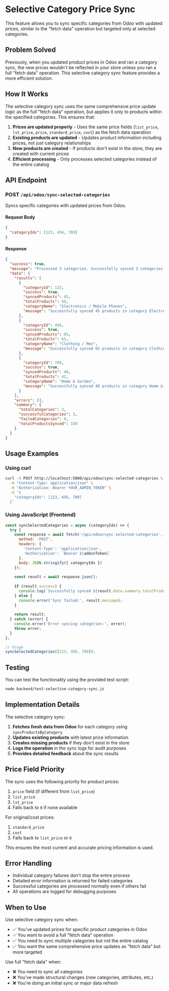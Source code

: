# Selective Category Price Sync

This feature allows you to sync specific categories from Odoo with updated prices, similar to the "fetch data" operation but targeted only at selected categories.

## Problem Solved

Previously, when you updated product prices in Odoo and ran a category sync, the new prices wouldn't be reflected in your store unless you ran a full "fetch data" operation. This selective category sync feature provides a more efficient solution.

## How It Works

The selective category sync uses the same comprehensive price update logic as the full "fetch data" operation, but applies it only to products within the specified categories. This ensures that:

1. **Prices are updated properly** - Uses the same price fields (`list_price`, `lst_price`, `price`, `standard_price`, `cost`) as the fetch data operation
2. **Existing products are updated** - Updates product information including prices, not just category relationships
3. **New products are created** - If products don't exist in the store, they are created with current prices
4. **Efficient processing** - Only processes selected categories instead of the entire catalog

## API Endpoint

### POST `/api/odoo/sync-selected-categories`

Syncs specific categories with updated prices from Odoo.

#### Request Body

```json
{
  "categoryIds": [123, 456, 789]
}
```

#### Response

```json
{
  "success": true,
  "message": "Processed 3 categories. Successfully synced 3 categories with 150 products total",
  "data": {
    "results": [
      {
        "categoryId": 123,
        "success": true,
        "syncedProducts": 45,
        "totalProducts": 50,
        "categoryName": "Electronics / Mobile Phones",
        "message": "Successfully synced 45 products in category Electronics / Mobile Phones"
      },
      {
        "categoryId": 456,
        "success": true,
        "syncedProducts": 65,
        "totalProducts": 65,
        "categoryName": "Clothing / Men",
        "message": "Successfully synced 65 products in category Clothing / Men"
      },
      {
        "categoryId": 789,
        "success": true,
        "syncedProducts": 40,
        "totalProducts": 42,
        "categoryName": "Home & Garden",
        "message": "Successfully synced 40 products in category Home & Garden"
      }
    ],
    "errors": [],
    "summary": {
      "totalCategories": 3,
      "successfulCategories": 3,
      "failedCategories": 0,
      "totalProductsSynced": 150
    }
  }
}
```

## Usage Examples

### Using curl

```bash
curl -X POST http://localhost:5000/api/odoo/sync-selected-categories \
  -H "Content-Type: application/json" \
  -H "Authorization: Bearer YOUR_ADMIN_TOKEN" \
  -d '{
    "categoryIds": [123, 456, 789]
  }'
```

### Using JavaScript (Frontend)

```javascript
const syncSelectedCategories = async (categoryIds) => {
  try {
    const response = await fetch('/api/odoo/sync-selected-categories', {
      method: 'POST',
      headers: {
        'Content-Type': 'application/json',
        'Authorization': `Bearer ${adminToken}`
      },
      body: JSON.stringify({ categoryIds })
    });
    
    const result = await response.json();
    
    if (result.success) {
      console.log(`Successfully synced ${result.data.summary.totalProductsSynced} products across ${result.data.summary.successfulCategories} categories`);
    } else {
      console.error('Sync failed:', result.message);
    }
    
    return result;
  } catch (error) {
    console.error('Error syncing categories:', error);
    throw error;
  }
};

// Usage
syncSelectedCategories([123, 456, 789]);
```

## Testing

You can test the functionality using the provided test script:

```bash
node backend/test-selective-category-sync.js
```

## Implementation Details

The selective category sync:

1. **Fetches fresh data from Odoo** for each category using `syncProductsByCategory`
2. **Updates existing products** with latest price information
3. **Creates missing products** if they don't exist in the store
4. **Logs the operation** in the sync logs for audit purposes
5. **Provides detailed feedback** about the sync results

## Price Field Priority

The sync uses the following priority for product prices:

1. `price` field (if different from `list_price`)
2. `list_price` 
3. `lst_price`
4. Falls back to `0` if none available

For original/cost prices:
1. `standard_price`
2. `cost`
3. Falls back to `list_price` or `0`

This ensures the most current and accurate pricing information is used.

## Error Handling

- Individual category failures don't stop the entire process
- Detailed error information is returned for failed categories
- Successful categories are processed normally even if others fail
- All operations are logged for debugging purposes

## When to Use

Use selective category sync when:

- ✅ You've updated prices for specific product categories in Odoo
- ✅ You want to avoid a full "fetch data" operation
- ✅ You need to sync multiple categories but not the entire catalog
- ✅ You want the same comprehensive price updates as "fetch data" but more targeted

Use full "fetch data" when:
- ❌ You need to sync all categories
- ❌ You've made structural changes (new categories, attributes, etc.)
- ❌ You're doing an initial sync or major data refresh 